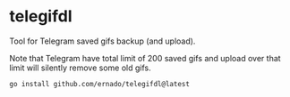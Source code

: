 # telegifdl

Tool for Telegram saved gifs backup (and upload).

Note that Telegram have total limit of 200 saved gifs and
upload over that limit will silently remove some old gifs.

```
go install github.com/ernado/telegifdl@latest
```
